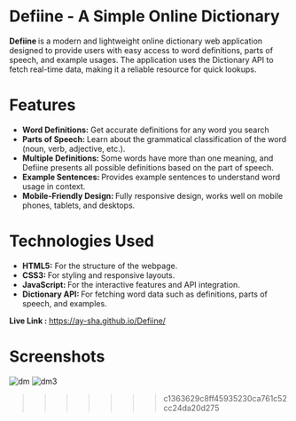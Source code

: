 # Defiine - A Simple Online Dictionary
<strong> Defiine </strong> is a modern and lightweight online dictionary web application designed to provide users with easy access to word definitions, parts of speech, and example usages. The application uses the Dictionary API to fetch real-time data, making it a reliable resource for quick lookups.

# Features
<ul>
<li> <strong>Word Definitions:</strong> Get accurate definitions for any word you search</li>
<li> <strong> Parts of Speech: </strong> Learn about the grammatical classification of the word (noun, verb, adjective, etc.). </li>
<li> <strong> Multiple Definitions: </strong> Some words have more than one meaning, and Defiine presents all possible definitions based on the part of speech. </li>
<li> <strong> Example Sentences: </strong> Provides example sentences to understand word usage in context.</li>
<li> <strong> Mobile-Friendly Design: </strong> Fully responsive design, works well on mobile phones, tablets, and desktops.</li>
</ul>

# Technologies Used
<ul>
<li> <strong> HTML5:</strong> For the structure of the webpage. </li>
<li> <strong>CSS3: </strong> For styling and responsive layouts. </li>
<li> <strong>JavaScript: </strong> For the interactive features and API integration. </li>
<li> <strong>Dictionary API: </strong> For fetching word data such as definitions, parts of speech, and examples. </li>
</ul>

<strong> Live Link : </strong> https://ay-sha.github.io/Defiine/

# Screenshots
![dm](https://github.com/user-attachments/assets/d105323a-aecf-4388-a625-975d221c02d7)
![dm3](https://github.com/user-attachments/assets/74fc6e25-d1d5-428a-a87c-f1e33e7d93f8)



>>>>>>> c1363629c8ff45935230ca761c52cc24da20d275
